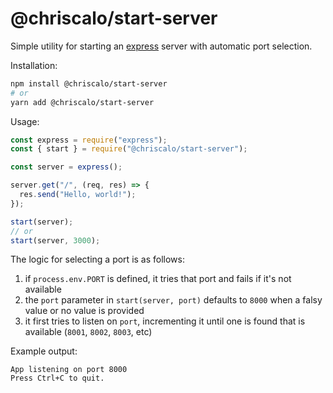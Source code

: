 # @chriscalo/start-server

Simple utility for starting an [express][express.js] server with
automatic port selection.

Installation:

``` sh
npm install @chriscalo/start-server
# or
yarn add @chriscalo/start-server
```

Usage:

``` js
const express = require("express");
const { start } = require("@chriscalo/start-server");

const server = express();

server.get("/", (req, res) => {
  res.send("Hello, world!");
});

start(server);
// or
start(server, 3000);
```

The logic for selecting a port is as follows:

1. if `process.env.PORT` is defined, it tries that port and fails if it's not
   available
2. the `port` parameter in `start(server, port)` defaults to `8000` when a falsy
   value or no value is provided
3. it first tries to listen on `port`, incrementing it until one is found that
   is available (`8001`, `8002`, `8003`, etc)

Example output:

``` text
App listening on port 8000
Press Ctrl+C to quit.
```

[express.js]: https://expressjs.com
